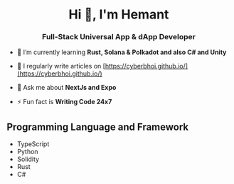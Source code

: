 
<h1 align="center">Hi 👋, I'm Hemant</h1>
<h3 align="center">Full-Stack Universal App & dApp Developer</h3>

- 🌱 I’m currently learning **Rust, Solana & Polkadot and also C# and Unity**

- 📝 I regularly write articles on [https://cyberbhoi.github.io/](https://cyberbhoi.github.io/)

- 💬 Ask me about **NextJs and Expo**

- ⚡ Fun fact is **Writing Code 24x7**

## Programming Language and Framework

- TypeScript
- Python
- Solidity
- Rust
- C#
